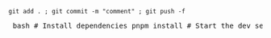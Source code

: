 ``` git add . ; git commit -m "comment" ; git push -f ```


<pre lang="markdown"> bash # Install dependencies pnpm install # Start the dev server pnpm dev  </pre>
